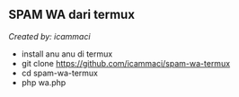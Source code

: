 ## SPAM WA dari termux

*Created by: icammaci*
- install anu anu di termux
- git clone https://github.com/icammaci/spam-wa-termux
- cd spam-wa-termux
- php wa.php
